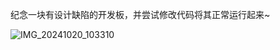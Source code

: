 纪念一块有设计缺陷的开发板，并尝试修改代码将其正常运行起来~

![IMG_20241020_103310](https://github.com/user-attachments/assets/0188d2ed-803e-45ce-836b-aff9eeb8b813)
